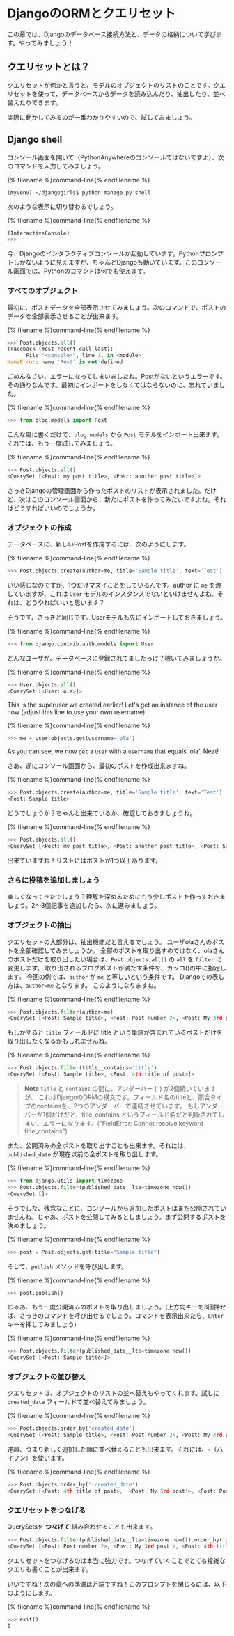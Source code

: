 # DjangoのORMとクエリセット

この章では、Djangoのデータベース接続方法と、データの格納について学びます。やってみましょう！

## クエリセットとは？

クエリセットが何かと言うと、モデルのオブジェクトのリストのことです。クエリセットを使って、データベースからデータを読み込んだり、抽出したり、並べ替えたりできます。

実際に動かしてみるのが一番わかりやすいので、試してみましょう。

## Django shell

コンソール画面を開いて（PythonAnywhereのコンソールではないですよ）、次のコマンドを入力してみましょう。

{% filename %}command-line{% endfilename %}

    (myvenv) ~/djangogirls$ python manage.py shell
    

次のような表示に切り替わるでしょう。

{% filename %}command-line{% endfilename %}

```python
(InteractiveConsole)
>>>
```

今、Djangoのインタラクティブコンソールが起動しています。Pythonプロンプトしかないように見えますが、ちゃんとDjangoも動いています。このコンソール画面では、Pythonのコマンドは何でも使えます。

### すべてのオブジェクト

最初に、ポストデータを全部表示させてみましょう。次のコマンドで、ポストのデータを全部表示させることが出来ます。

{% filename %}command-line{% endfilename %}

```python
>>> Post.objects.all()
Traceback (most recent call last):
      File "<console>", line 1, in <module>
NameError: name 'Post' is not defined
```

ごめんなさい、エラーになってしまいましたね。Postがないというエラーです。その通りなんです。最初にインポートをしなくてはならないのに、忘れていました。

{% filename %}command-line{% endfilename %}

```python
>>> from blog.models import Post
```

こんな風に書くだけで、`blog.models` から `Post` モデルをインポート出来ます。それでは、もう一度試してみましょう。

{% filename %}command-line{% endfilename %}

```python
>>> Post.objects.all()
<QuerySet [<Post: my post title>, <Post: another post title>]>
```

さっきDjangoの管理画面から作ったポストのリストが表示されました。だけど、次はこのコンソール画面から、新たにポストを作ってみたいですよね。それはどうすればいいのでしょうか。

### オブジェクトの作成

データベースに、新しいPostを作成するには、次のようにします。

{% filename %}command-line{% endfilename %}

```python
>>> Post.objects.create(author=me, title='Sample title', text='Test')
```

いい感じなのですが、1つだけマズイことをしているんです。author に `me` を渡していますが、これは `User` モデルのインスタンスでないといけませんよね。それは、どうやればいいと思います？

そうです、さっきと同じです。Userモデルも先にインポートしておきましょう。

{% filename %}command-line{% endfilename %}

```python
>>> from django.contrib.auth.models import User
```

どんなユーザが、データベースに登録されてましたっけ？覗いてみましょうか。

{% filename %}command-line{% endfilename %}

```python
>>> User.objects.all()
<QuerySet [<User: ola>]>
```

This is the superuser we created earlier! Let's get an instance of the user now (adjust this line to use your own username):

{% filename %}command-line{% endfilename %}

```python
>>> me = User.objects.get(username='ola')
```

As you can see, we now `get` a `User` with a `username` that equals 'ola'. Neat!

さあ、遂にコンソール画面から、最初のポストを作成出来ますね。

{% filename %}command-line{% endfilename %}

```python
>>> Post.objects.create(author=me, title='Sample title', text='Test')
<Post: Sample title>
```

どうでしょうか？ちゃんと出来ているか、確認しておきましょうね。

{% filename %}command-line{% endfilename %}

```python
>>> Post.objects.all()
<QuerySet [<Post: my post title>, <Post: another post title>, <Post: Sample title>]>
```

出来ていますね！リストにはポストが1つ以上あります。

### さらに投稿を追加しましょう

楽しくなってきたでしょう？理解を深めるためにもう少しポストを作っておきましょう。2〜3個記事を追加したら、次に進みましょう。

### オブジェクトの抽出

クエリセットの大部分は、抽出機能だと言えるでしょう。 ユーザolaさんのポストを全部確認してみましょうか。 全部のポストを取り出すのではなく、olaさんのポストだけを取り出したい場合は、`Post.objects.all()` の `all` を `filter` に変更します。 取り出されるブログポストが満たす条件を、カッコ()の中に指定します。 今回の例では、`author` が `me` と等しいという条件です。 Djangoでの表し方は、`author=me` となります。 このようになりますね。

{% filename %}command-line{% endfilename %}

```python
>>> Post.objects.filter(author=me)
<QuerySet [<Post: Sample title>, <Post: Post number 2>, <Post: My 3rd post!>, <Post: 4th title of post>]>
```

もしかすると `title` フィールドに title という単語が含まれているポストだけを取り出したくなるかもしれませんね。

{% filename %}command-line{% endfilename %}

```python
>>> Post.objects.filter(title__contains='title')
<QuerySet [<Post: Sample title>, <Post: 4th title of post>]>
```

> **Note** `title` と `contains` の間に、アンダーバー (`_`) が2個続いていますが、 これはDjangoのORMの構文です。フィールド名のtitleと、照合タイプのcontainsを、2つのアンダーバーで連結させています。 もしアンダーバーが1個だけだと、title_contains というフィールド名だと判断されてしまい、エラーになります。("FieldError: Cannot resolve keyword title_contains")

また、公開済みの全ポストを取り出すことも出来ます。それには、`published_date` が現在以前の全ポストを取り出します。

{% filename %}command-line{% endfilename %}

```python
>>> from django.utils import timezone
>>> Post.objects.filter(published_date__lte=timezone.now())
<QuerySet []>
```

そうでした、残念なことに、コンソールから追加したポストはまだ公開されていませんね。じゃあ、ポストを公開してみるとしましょう。まず公開するポストを決めましょう。

{% filename %}command-line{% endfilename %}

```python
>>> post = Post.objects.get(title="Sample title")
```

そして、`publish` メソッドを呼び出します。

{% filename %}command-line{% endfilename %}

```python
>>> post.publish()
```

じゃあ、もう一度公開済みのポストを取り出しましょう。(上方向キーを3回押せば、さっきのコマンドを呼び出せるでしょう。コマンドを表示出来たら、`Enter` キーを押してみましょう)

{% filename %}command-line{% endfilename %}

```python
>>> Post.objects.filter(published_date__lte=timezone.now())
<QuerySet [<Post: Sample title>]>
```

### オブジェクトの並び替え

クエリセットは、オブジェクトのリストの並べ替えもやってくれます。試しに `created_date` フィールドで並べ替えてみましょう。

{% filename %}command-line{% endfilename %}

```python
>>> Post.objects.order_by('created_date')
<QuerySet [<Post: Sample title>, <Post: Post number 2>, <Post: My 3rd post!>, <Post: 4th title of post>]>
```

逆順、つまり新しく追加した順に並べ替えることも出来ます。それには、`-`（ハイフン）を使います。

{% filename %}command-line{% endfilename %}

```python
>>> Post.objects.order_by('-created_date')
<QuerySet [<Post: 4th title of post>,  <Post: My 3rd post!>, <Post: Post number 2>, <Post: Sample title>]>
```

### クエリセットをつなげる

QuerySetsを **つなげて** 組み合わせることも出来ます。

```python
>>> Post.objects.filter(published_date__lte=timezone.now()).order_by('published_date')
<QuerySet [<Post: Post number 2>, <Post: My 3rd post!>, <Post: 4th title of post>, <Post: Sample title>]>
```

クエリセットをつなげるのは本当に強力です。つなげていくことでとても複雑なクエリも書くことが出来ます。

いいですね！次の章への準備は万端ですね！このプロンプトを閉じるには、以下のようにします。

{% filename %}command-line{% endfilename %}

```python
>>> exit()
$
```